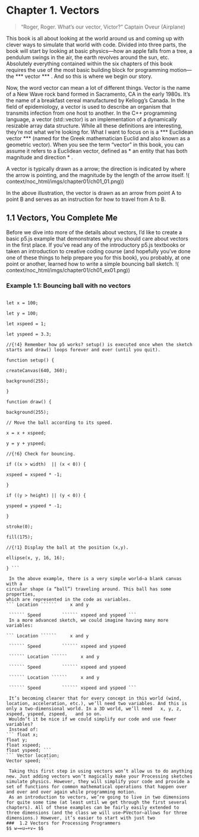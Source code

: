 #  Chapter 1. Vectors 
> “Roger, Roger. What’s our vector, Victor?”
Captain Oveur (Airplane) 

 This book is all about looking at the world around us and coming up with
clever ways to simulate that world with code. Divided into three parts, the
book will start by looking at basic physics—how an apple falls from a tree,
a pendulum swings in the air, the earth revolves around the sun, etc.
Absolutely everything contained within the six chapters of this book
requires the use of the most basic building block for programming motion—the
 *** vector *** . And so this is where we begin our story. 

 Now, the word vector can mean a lot of different things. Vector is the name
of a New Wave rock band formed in Sacramento, CA in the early 1980s. It’s
the name of a breakfast cereal manufactured by Kellogg’s Canada. In the
field of epidemiology, a vector is used to describe an organism that
transmits infection from one host to another. In the C++ programming
language, a vector (std::vector) is an implementation of a dynamically
resizable array data structure. While all these definitions are interesting,
they’re not what we’re looking for. What I want to focus on is a
 *** Euclidean vector ***  (named for the Greek
mathematician Euclid and also known as a geometric vector). When you see the
term “vector” in this book, you can assume it refers to a Euclidean vector,
defined as  * an entity that has both magnitude and direction * . 

 A vector is typically drawn as a arrow; the direction is indicated by where
the arrow is pointing, and the magnitude by the length of the arrow itself. 
!( context/noc_html/imgs/chapter01/ch01_01.png))

 In the above illustration, the vector is drawn as an arrow from point A to
point B and serves as an instruction for how to travel from A to B. 

##  1.1 Vectors, You Complete Me 
 Before we dive into more of the details about vectors, I’d like to create a
basic p5.js example that demonstrates why you should care about
vectors in the first place. If you’ve read any of the introductory
p5.js textbooks or taken an introduction to creative coding course (and
hopefully you’ve done one of these things to help prepare you for this
book), you probably, at one point or another, learned how to write a
simple bouncing ball sketch. 
!( context/noc_html/imgs/chapter01/ch01_ex01.png))
###  Example 1.1: Bouncing ball with no vectors 

``` // Variables for position and speed of ball.

let x = 100;

let y = 100;

let xspeed = 1;

let yspeed = 3.3;

//{!4} Remember how p5 works? setup() is executed once when the sketch starts and draw() loops forever and ever (until you quit).

function setup() {

createCanvas(640, 360);

background(255);

}

function draw() {

background(255);

// Move the ball according to its speed.

x = x + xspeed;

y = y + yspeed;

//{!6} Check for bouncing.

if ((x > width)  || (x < 0)) {

xspeed = xspeed * -1;

}

if ((y > height) || (y < 0)) {

yspeed = yspeed * -1;

}

stroke(0);

fill(175);

//{!1} Display the ball at the position (x,y).

ellipse(x, y, 16, 16);

} ```

 In the above example, there is a very simple world—a blank canvas with a
circular shape (a “ball”) traveling around. This ball has some properties,
which are represented in the code as variables. 
``` Location ``````     x and y

 `````` Speed        `````` xspeed and yspeed ```
 In a more advanced sketch, we could imagine having many more variables: 

``` Location ``````     x and y

 `````` Speed        `````` xspeed and yspeed

 `````` Location ``````     x and y

 `````` Speed        `````` xspeed and yspeed

 `````` Location ``````     x and y

 `````` Speed        `````` xspeed and yspeed ```

 It’s becoming clearer that for every concept in this world (wind, location, acceleration, etc.), we’ll need two variables. And this is only a two-dimensional world. In a 3D world, we’ll need   x, y, z, xspeed, yspeed, zspeed,   and so on. 
 Wouldn’t it be nice if we could simplify our code and use fewer variables? 
 Instead of: 
``` float x;
float y;
float xspeed;
float yspeed; ```
``` Vector location;
Vector speed; ```

 Taking this first step in using vectors won’t allow us to do anything new. Just adding vectors won’t magically make your Processing sketches simulate physics. However, they will simplify your code and provide a set of functions for common mathematical operations that happen over and over and over again while programming motion. 
 As an introduction to vectors, we’re going to live in two dimensions for quite some time (at least until we get through the first several chapters). All of these examples can be fairly easily extended to three dimensions (and the class we will use—PVector—allows for three dimensions.) However, it’s easier to start with just two 
###  1.2 Vectors for Processing Programmers 
$$ w→=u→+v→ $$